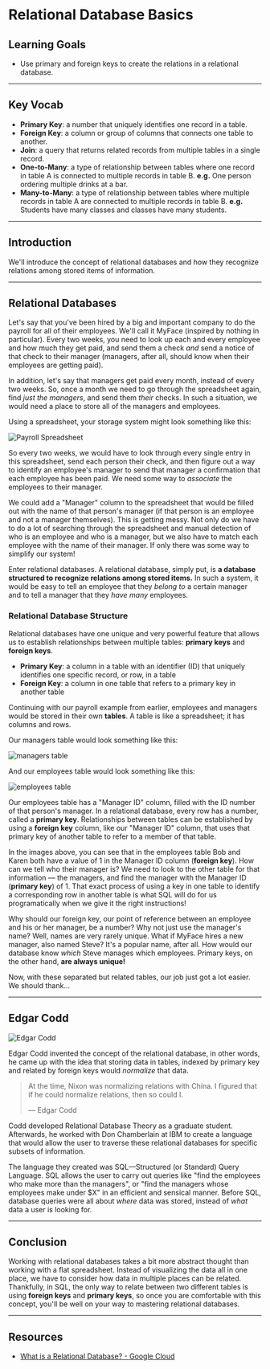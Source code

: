 # Relational Database Basics

## Learning Goals

- Use primary and foreign keys to create the relations in a relational database.

***

## Key Vocab

- **Primary Key**: a number that uniquely identifies one record in a table.
- **Foreign Key**: a column or group of columns that connects one table to
  another.
- **Join**: a query that returns related records from multiple tables in a
  single record.
- **One-to-Many**: a type of relationship between tables where one record in
  table A is connected to multiple records in table B. **e.g.** One person
  ordering multiple drinks at a bar.
- **Many-to-Many**: a type of relationship between tables where multiple
  records in table A are connected to multiple records in table B. **e.g.**
  Students have many classes and classes have many students.

***

## Introduction

We'll introduce the concept of relational databases and how they recognize
relations among stored items of information.

***

## Relational Databases

Let's say that you've been hired by a big and important company to do the
payroll for all of their employees. We'll call it MyFace (inspired by nothing in
particular). Every two weeks, you need to look up each and every employee and
how much they get paid, and send them a check _and_ send a notice of that check
to their manager (managers, after all, should know when their employees are
getting paid).

In addition, let's say that managers get paid every month, instead of every two
weeks. So, once a month we need to go through the spreadsheet again, find _just
the managers_, and send them _their_ checks. In such a situation, we would need
a place to store all of the managers and employees.

Using a spreadsheet, your storage system might look something like this:

![Payroll Spreadsheet](http://readme-pics.s3.amazonaws.com/Screen%20Shot%202015-09-03%20at%205.12.12%20PM.png)

So every two weeks, we would have to look through every single entry in this
spreadsheet, send each person their check, and then figure out a way to identify
an employee's manager to send that manager a confirmation that each employee has
been paid. We need some way to _associate_ the employees to their manager.

We could add a "Manager" column to the spreadsheet that would be filled out with
the name of that person's manager (if that person is an employee and not a
manager themselves). This is getting messy. Not only do we have to do a lot of
searching through the spreadsheet and manual detection of who is an employee and
who is a manager, but we also have to match each employee with the name of their
manager. If only there was some way to simplify our system!

Enter relational databases. A relational database, simply put, is **a database
structured to recognize relations among stored items.** In such a system, it
would be easy to tell an employee that they _belong to_ a certain manager and to
tell a manager that they _have many_ employees.

### Relational Database Structure

Relational databases have one unique and very powerful feature that allows us to
establish relationships between multiple tables: **primary keys** and **foreign
keys**.

- **Primary Key**: a column in a table with an identifier (ID) that uniquely
  identifies one specific record, or row, in a table
- **Foreign Key**: a column in one table that refers to a primary key in
  another table

Continuing with our payroll example from earlier, employees and managers would
be stored in their own **tables**. A table is like a spreadsheet; it has columns
and rows.

Our managers table would look something like this:

![managers table](https://cloud.githubusercontent.com/assets/18357112/17033515/7617ab2a-4f4c-11e6-8545-f179bdeeb500.JPG)

And our employees table would look something like this:

![employees table](https://cloud.githubusercontent.com/assets/18357112/17033522/7d7ac122-4f4c-11e6-9116-2cfebe111f27.JPG)

Our employees table has a "Manager ID" column, filled with the ID number of that
person's manager. In a relational database, every row has a number, called a
**primary key**. Relationships between tables can be established by using a
**foreign key** column, like our "Manager ID" column, that uses that primary key
of another table to refer to a member of that table.

In the images above, you can see that in the employees table Bob and Karen both
have a value of 1 in the Manager ID column (**foreign key**). How can we tell
who their manager is? We need to look to the other table for that information —
the managers, and find the manager with the Manager ID (**primary key**) of 1.
That exact process of using a key in one table to identify a corresponding row
in another table is what SQL will do for us programatically when we give it the
right instructions!

Why should our foreign key, our point of reference between an employee and his
or her manager, be a number? Why not just use the manager's name? Well, names
are very rarely unique. What if MyFace hires a new manager, also named Steve?
It's a popular name, after all. How would our database know _which_ Steve
manages which employees. Primary keys, on the other hand, **are always unique!**

Now, with these separated but related tables, our job just got a lot easier. We
should thank...

***

## Edgar Codd

![Edgar Codd](http://readme-pics.s3.amazonaws.com/Edgar_F_Codd.jpg)

Edgar Codd invented the concept of the relational database, in other words, he
came up with the idea that storing data in tables, indexed by primary key and
related by foreign keys would _normalize_ that data.

> At the time, Nixon was normalizing relations with China. I figured that if he
> could normalize relations, then so could I.
>
> — Edgar Codd

Codd developed Relational Database Theory as a graduate student. Afterwards, he
worked with Don Chamberlain at IBM to create a language that would allow the
user to traverse these relational databases for specific subsets of information.

The language they created was SQL––Structured (or Standard) Query Language. SQL
allows the user to carry out queries like "find the employees who make more than
the managers", or "find the managers whose employees make under $X" in an
efficient and sensical manner. Before SQL, database queries were all about
_where_ data was stored, instead of _what_ data a user is looking for.

***

## Conclusion

Working with relational databases takes a bit more abstract thought than working
with a flat spreadsheet. Instead of visualizing the data all in one place, we
have to consider how data in multiple places can be related. Thankfully, in SQL,
the only way to relate between two different tables is using **foreign keys**
and **primary keys**, so once you are comfortable with this concept, you'll be
well on your way to mastering relational databases.

***

## Resources

- [What is a Relational Database? - Google Cloud](https://cloud.google.com/learn/what-is-a-relational-database)
